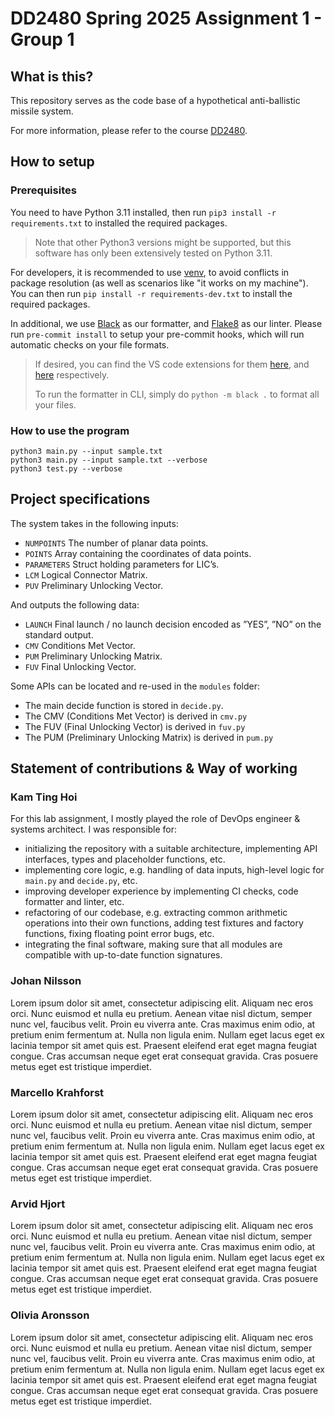 # DD2480 Spring 2025 Assignment 1 - Group 1

## What is this?

This repository serves as the code base of a hypothetical anti-ballistic missile system.

For more information, please refer to the course [DD2480](https://www.kth.se/student/kurser/kurs/DD2480?startterm=20251&l=en).

## How to setup

### Prerequisites

You need to have Python 3.11 installed, then run `pip3 install -r requirements.txt` to installed the required packages.

> Note that other Python3 versions might be supported, but this software has only been extensively tested on Python 3.11.

For developers, it is recommended to use [venv](https://docs.python.org/3/library/venv.html), to avoid conflicts in package resolution (as well as scenarios like "it works on my machine"). You can then run `pip install -r requirements-dev.txt` to install the required packages.

In additional, we use [Black](https://github.com/psf/black) as our formatter, and [Flake8](https://github.com/PyCQA/flake8) as our linter. Please run `pre-commit install` to setup your pre-commit hooks, which will run automatic checks on your file formats.

> If desired, you can find the VS code extensions for them [here](https://marketplace.visualstudio.com/items?itemName=ms-python.black-formatter), and [here](https://marketplace.visualstudio.com/items?itemName=ms-python.flake8) respectively.
>
> To run the formatter in CLI, simply do `python -m black .` to format all your files.

### How to use the program

```
python3 main.py --input sample.txt
python3 main.py --input sample.txt --verbose
python3 test.py --verbose
```

## Project specifications

The system takes in the following inputs:

- `NUMPOINTS` The number of planar data points.
- `POINTS` Array containing the coordinates of data points.
- `PARAMETERS` Struct holding parameters for LIC’s.
- `LCM` Logical Connector Matrix.
- `PUV` Preliminary Unlocking Vector.

And outputs the following data:

- `LAUNCH` Final launch / no launch decision encoded as ”YES”, ”NO” on the standard output.
- `CMV` Conditions Met Vector.
- `PUM` Preliminary Unlocking Matrix.
- `FUV` Final Unlocking Vector.

Some APIs can be located and re-used in the `modules` folder:

- The main decide function is stored in `decide.py`.
- The CMV (Conditions Met Vector) is derived in `cmv.py`
- The FUV (Final Unlocking Vector) is derived in `fuv.py`
- The PUM (Preliminary Unlocking Matrix) is derived in `pum.py`

## Statement of contributions & Way of working

### Kam Ting Hoi

For this lab assignment, I mostly played the role of DevOps engineer & systems architect. I was responsible for:
- initializing the repository with a suitable architecture, implementing API interfaces, types and placeholder functions, etc.
- implementing core logic, e.g. handling of data inputs, high-level logic for `main.py` and `decide.py`, etc.
- improving developer experience by implementing CI checks, code formatter and linter, etc.
- refactoring of our codebase, e.g. extracting common arithmetic operations into their own functions, adding test fixtures and factory functions, fixing floating point error bugs, etc.
- integrating the final software, making sure that all modules are compatible with up-to-date function signatures.

### Johan Nilsson

Lorem ipsum dolor sit amet, consectetur adipiscing elit. Aliquam nec eros orci. Nunc euismod et nulla eu pretium. Aenean vitae nisl dictum, semper nunc vel, faucibus velit. Proin eu viverra ante. Cras maximus enim odio, at pretium enim fermentum at. Nulla non ligula enim. Nullam eget lacus eget ex lacinia tempor sit amet quis est. Praesent eleifend erat eget magna feugiat congue. Cras accumsan neque eget erat consequat gravida. Cras posuere metus eget est tristique imperdiet.

### Marcello Krahforst

Lorem ipsum dolor sit amet, consectetur adipiscing elit. Aliquam nec eros orci. Nunc euismod et nulla eu pretium. Aenean vitae nisl dictum, semper nunc vel, faucibus velit. Proin eu viverra ante. Cras maximus enim odio, at pretium enim fermentum at. Nulla non ligula enim. Nullam eget lacus eget ex lacinia tempor sit amet quis est. Praesent eleifend erat eget magna feugiat congue. Cras accumsan neque eget erat consequat gravida. Cras posuere metus eget est tristique imperdiet.

### Arvid Hjort

Lorem ipsum dolor sit amet, consectetur adipiscing elit. Aliquam nec eros orci. Nunc euismod et nulla eu pretium. Aenean vitae nisl dictum, semper nunc vel, faucibus velit. Proin eu viverra ante. Cras maximus enim odio, at pretium enim fermentum at. Nulla non ligula enim. Nullam eget lacus eget ex lacinia tempor sit amet quis est. Praesent eleifend erat eget magna feugiat congue. Cras accumsan neque eget erat consequat gravida. Cras posuere metus eget est tristique imperdiet.

### Olivia Aronsson

Lorem ipsum dolor sit amet, consectetur adipiscing elit. Aliquam nec eros orci. Nunc euismod et nulla eu pretium. Aenean vitae nisl dictum, semper nunc vel, faucibus velit. Proin eu viverra ante. Cras maximus enim odio, at pretium enim fermentum at. Nulla non ligula enim. Nullam eget lacus eget ex lacinia tempor sit amet quis est. Praesent eleifend erat eget magna feugiat congue. Cras accumsan neque eget erat consequat gravida. Cras posuere metus eget est tristique imperdiet.
